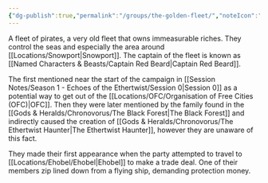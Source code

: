 ```yaml
---
{"dg-publish":true,"permalink":"/groups/the-golden-fleet/","noteIcon":"","created":"2024-03-12T21:20:14.000+00:00","updated":"2024-12-13T17:46:11.421+00:00"}
---
```


A fleet of pirates, a very old fleet that owns immeasurable riches. They control the seas and especially the area around [[Locations/Snowport\|Snowport]]. The captain of the fleet is known as [[Named Characters & Beasts/Captain Red Beard\|Captain Red Beard]].

The first mentioned near the start of the campaign in [[Session Notes/Season 1 - Echoes of the Ethertwist/Session 0\|Session 0]] as a potential way to get out of the [[Locations/OFC/Organisation of Free Cities (OFC)\|OFC]]. Then they were later mentioned by the family found in the [[Gods & Heralds/Chronovorus/The Black Forest\|The Black Forest]] and indirectly caused the creation of [[Gods & Heralds/Chronovorus/The Ethertwist Haunter\|The Ethertwist Haunter]], however they are unaware of this fact.

They made their first appearance when the party attempted to travel to [[Locations/Ehobel/Ehobel\|Ehobel]] to make a trade deal. One of their members zip lined down from a flying ship, demanding protection money. 